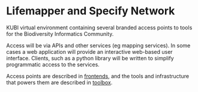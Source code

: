 # Lifemapper and Specify Network

KUBI virtual environment containing several branded access points to tools for the
Biodiversity Informatics Community.

Access will be via APIs and other services (eg mapping services).  In some cases a web
application will provide an interactive web-based user interface.  Clients, such as a
python library will be written to simplify programmatic access to the services.

Access points are described in [frontends](frontends.md), and the tools and infrastructure that
powers them are described in [toolbox](toolbox.md).
